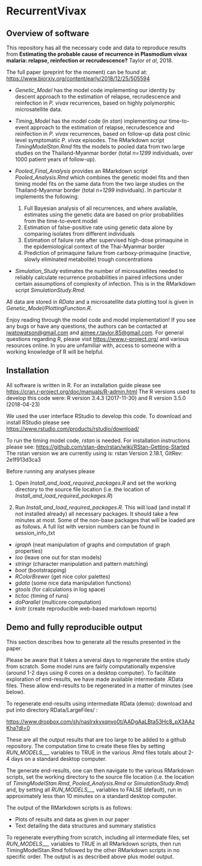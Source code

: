 # RecurrentVivax

## Overview of software 

This repository has all the necessary code and data to reproduce results from **Estimating the probable cause of recurrence in Plasmodium vivax malaria: relapse, reinfection or recrudescence?** Taylor *et al*, 2018. 

The full paper (preprint for the moment) can be found at: 
https://www.biorxiv.org/content/early/2018/12/25/505594

* *Genetic_Model* has the model code implementing our identity by descent approach to the estimation of relapse, recrudescence and reinfection in *P. vivax* recurrences, based on highly polymorphic microsatellite data. 

* *Timing_Model* has the model code (in *stan*) implementing our time-to-event approach to the estimation of relapse, recrudescence and reinfection in *P. vivax* recurrences, based on follow-up data post clinic level symptomatic *P. vivax* episodes. The RMarkdown script *TimingModelStan.Rmd* fits the models to pooled data from two large studies on the Thailand-Myanmar border (total *n=1299* individuals, over 1000 patient years of follow-up).

* *Pooled_Final_Analysis* provides an RMarkdown script *Pooled_Analysis.Rmd* which combines the genetic model fits and then timing model fits on the same data from the two large studies on the Thailand-Myanmar border (total *n=1299* individuals). In particular it implements the following:
    1. Full Bayesian analysis of all recurrences, and where available, estimates using the genetic data are based on prior probabilities from the time-to-event model
    2. Estimation of false-positive rate using genetic data alone by comparing isolates from different individuals
    3. Estimation of failure rate after supervised high-dose primaquine in the epidemiological context of the Thai-Myanmar border
    4. Prediction of primaquine failure from carboxy-primaquine (inactive, slowly eliminated metabolite) trough concentrations

* *Simulation_Study* estimates the number of microsatellites needed to reliably calculate recurrence probabilities in paired infections under certain assumptions of complexity of infection. This is in the RMarkdown script *SimulationStudy.Rmd*.

All data are stored in *RData* and a microsatellite data plotting tool is given in *Genetic_Model/PlottingFunction.R*.

Enjoy reading through the model code and model implementation! If you see any bugs or have any questions, the authors can be contacted at jwatowatson@gmail.com and aimee.r.taylor.85@gmail.com. For general questions regarding R, please visit https://www.r-project.org/ and various resources online. In you are unfamiliar with, access to someone with a working knowledge of R will be helpful.
  
## Installation 

All software is written in R. For an installation guide please see https://cran.r-project.org/doc/manuals/R-admin.html
The R versions used to develop this code were: R version 3.4.3 (2017-11-30) and R version 3.5.0 (2018-04-23)

We used the user interface RStudio to develop this code. To download and install RStudio please see https://www.rstudio.com/products/rstudio/download/

To run the timing model code, *rstan* is needed. For installation instructions please see: https://github.com/stan-dev/rstan/wiki/RStan-Getting-Started
The rstan version we are currently using is: rstan Version 2.18.1, GitRev: 2e1f913d3ca3

Before running any analyses please

1. Open *Install_and_load_required_packages.R* and set the working directory to the source file location (i.e. the location of *Install_and_load_required_packages.R*)

2. Run *Install_and_load_required_packages.R*. This will load (and install if not installed already) all necessary packages. It should take a few minutes at most. Some of the non-base packages that will be loaded are as follows. A full list with version numbers can be found in session_info_txt 

* *igraph* (neat manipulation of graphs and computation of graph properties)
* *loo* (leave one out for stan models)
* *stringr* (character manipulation and pattern matching)
* *boot* (bootstrapping)
* *RColorBrewer* (get nice color palettes)
* *gdata* (some nice data manipulation functions)
* *gtools* (for calculations in log space)
* *tictoc* (timing of runs)
* *doParallel* (multicore computation) 
* *knitr* (create reproducible web-based markdown reports)


## Demo and fully reproducible output 

This section describes how to generate all the results presented in the paper. 

Please be aware that it takes a several days to regenerate the entire study from scratch. Some model runs are fairly computationally expensive (around 1-2 days using 6 cores on a desktop computer). To facilitate exploration of end-results, we have made available intermediate .RData files. These allow end-results to be regenerated in a matter of minutes (see below). 

To regenerate end-results using intermediate RData (demo): download and put into directory RData/LargeFiles/ :

https://www.dropbox.com/sh/naslrxkyxqnvo0t/AADgAaLBta53Hc8_pX3AAzKha?dl=0

These are all the output results that are too large to be added to a github repository. The computation time to create these files by setting *RUN_MODELS___* variables to TRUE in the various .Rmd files totals about 2-4 days on a standard desktop computer. 

The generate end-results, one can then navigate to the various RMarkdown scripts, set the working directory to the source file location (i.e. the location of *TimingModelStan.Rmd*, *Pooled_Analysis.Rmd* or *SimulationStudy.Rmd*) and, by setting all *RUN_MODELS___* variables to FALSE (default), run in approximately less than 10 minutes on a standard desktop computer. 

The output of the RMarkdown scripts is as follows:

* Plots of results and data as given in our paper
* Text detailing the data structures and summary statistics

To regenerate everything from scratch, including all intermediate files, set *RUN_MODELS___* variables to TRUE in all RMarkdown scripts, then run TimingModelStan.Rmd followed by the other RMarkdown scripts in no specific order. The output is as described above plus model output. 





